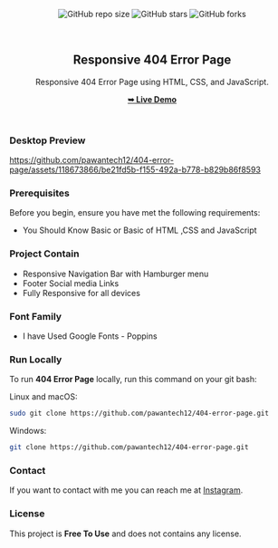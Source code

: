 <div align="center">
  
  ![GitHub repo size](https://img.shields.io/github/repo-size/pawantech12/404-error-page)
  ![GitHub stars](https://img.shields.io/github/stars/pawantech12/404-error-page?style=social)
  ![GitHub forks](https://img.shields.io/github/forks/pawantech12/404-error-page?style=social)

  <br />

  <h2 align="center">Responsive 404 Error Page</h2>

  Responsive 404 Error Page using HTML, CSS, and JavaScript.

  <a href="https://pawantech12.github.io/404-error-page/"><strong>➥ Live Demo</strong></a>

</div>

<br />

### Desktop Preview

https://github.com/pawantech12/404-error-page/assets/118673866/be21fd5b-f155-492a-b778-b829b86f8593

### Prerequisites

Before you begin, ensure you have met the following requirements:

* You Should Know Basic or Basic of HTML ,CSS and JavaScript

### Project Contain

* Responsive Navigation Bar with Hamburger menu
* Footer Social media Links
* Fully Responsive for all devices

### Font Family
 
 * I have Used Google Fonts - Poppins

### Run Locally

To run **404 Error Page** locally, run this command on your git bash:

Linux and macOS:

```bash
sudo git clone https://github.com/pawantech12/404-error-page.git
```

Windows:

```bash
git clone https://github.com/pawantech12/404-error-page.git
```

### Contact

If you want to contact with me you can reach me at [Instagram](https://www.instagram.com/codewithpawan/).

### License

This project is **Free To Use** and does not contains any license.
